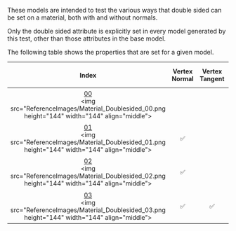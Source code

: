 These models are intended to test the various ways that double sided can be set on a material, both with and without normals.

Only the double sided attribute is explicitly set in every model generated by this test, other than those attributes in the base model.  
 
The following table shows the properties that are set for a given model.  


Index | Vertex Normal | Vertex Tangent | Normal Texture | Base Color Texture
:---: | :---: | :---: | :---: | :---:
[00](Material_Doublesided_00.gltf)<br><img src="ReferenceImages/Material_Doublesided_00.png height="144" width="144" align="middle"> |   |   |   | <img src="Textures/BaseColor_Plane.png" height="72" width="72" align="middle">
[01](Material_Doublesided_01.gltf)<br><img src="ReferenceImages/Material_Doublesided_01.png height="144" width="144" align="middle"> | :white_check_mark: |   |   | <img src="Textures/BaseColor_Plane.png" height="72" width="72" align="middle">
[02](Material_Doublesided_02.gltf)<br><img src="ReferenceImages/Material_Doublesided_02.png height="144" width="144" align="middle"> | :white_check_mark: |   | <img src="Textures/Normal_Plane.png" height="72" width="72" align="middle"> | <img src="Textures/BaseColor_Plane.png" height="72" width="72" align="middle">
[03](Material_Doublesided_03.gltf)<br><img src="ReferenceImages/Material_Doublesided_03.png height="144" width="144" align="middle"> | :white_check_mark: | :white_check_mark: | <img src="Textures/Normal_Plane.png" height="72" width="72" align="middle"> | <img src="Textures/BaseColor_Plane.png" height="72" width="72" align="middle">
 
